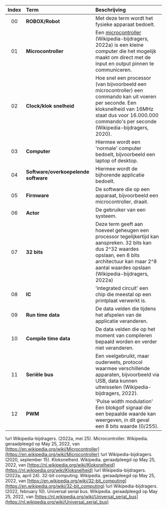 

|Index|Term|Beschrijving|
|:---:|:---|:---|
|00|**ROBOX/Robot**|Met deze term wordt het fysieke apparaat bedoelt.|
|01|**Microcontroller**|Een [microcontroller](https://en.wikipedia.org/wiki/Microcontroller) (Wikipedia-bijdragers, 2022a) is een kleine computer die het mogelijk maakt om direct met de input en output pinnen te communiceren.|
|02|**Clock/klok snelheid**|Hoe snel een processor (van bijvoorbeeld een microcontroller) een commando kan uit voeren per seconde. Een kloksnelheid van 16MHz staat dus voor 16.000.000 commando's per seconde (Wikipedia-bijdragers, 2020).|
|03|**Computer**|Hiermee wordt een 'normale' computer bedoelt, bijvoorbeeld een laptop of desktop.|
|04|**Software/overkoepelende software**|Hiermee wordt de bijhorende applicatie bedoelt.|
|05|**Firmware**|De software die op een apparaat, bijvoorbeeld een microcontroller, draait.|
|06|**Actor**|De gebruiker van een systeem.|
|07|**32 bits**|Deze term geeft aan hoeveel geheugen een processor tegelijkertijd kan aanspreken. 32 bits kan dus 2^32 waardes opslaan, een 8 bits architectuur kan maar 2^8 aantal waardes opslaan (Wikipedia-bijdragers, 2022a)|
|08|**IC**|'integrated circuit' een chip die meestal op een printplaat verwerkt is.|
|09|**Run time data**|De data velden die tijdens het afspelen van de applicatie veranderen.|
|10|**Compile time data**|De data velden die op het moment van compileren bepaald worden en verder niet veranderen.|
|11|**Seriële bus**|Een veelgebruikt, maar ouderwets, protocol waarmee verschillende apparaten, bijvoorbeeld via USB, data kunnen uitwisselen (Wikipedia-bijdragers, 2022).|
|12|**PWM**|'Pulse width modulation' Een blokgolf signaal die een bepaalde waarde kan weergeven, in dit geval een 8 bits waarde (0/255).|


!url Wikipedia-bijdragers. (2022a, mei 25). Microcontroller. Wikipedia. geraadpleegd op May 25, 2022, van [https://en.wikipedia.org/wiki/Microcontroller](https://en.wikipedia.org/wiki/Microcontroller)
!url Wikipedia-bijdragers. (2020, september 15). Kloksnelheid. Wikipedia. geraadpleegd op May 25, 2022, van [https://nl.wikipedia.org/wiki/Kloksnelheid](https://nl.wikipedia.org/wiki/Kloksnelheid)
!url Wikipedia-bijdragers. (2022a, april 24). 32-bit computing. Wikipedia. geraadpleegd op May 25, 2022, van [https://en.wikipedia.org/wiki/32-bit_computing](https://en.wikipedia.org/wiki/32-bit_computing)
!url Wikipedia-bijdragers. (2022, february 10). Universal serial bus. Wikipedia. geraadpleegd op May 25, 2022, van [https://nl.wikipedia.org/wiki/Universal_serial_bus](https://nl.wikipedia.org/wiki/Universal_serial_bus)